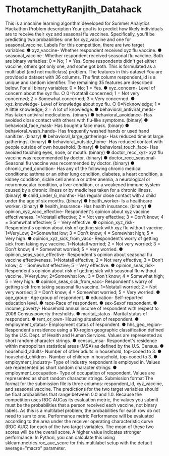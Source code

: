 # ThotamchettyRanjith_Datahack
This is a machine learning algorithm developed for Summer Analytics Hackathon 
Problem description
 Your goal is to predict how likely individuals are to receive their xyz and seasonal flu
 vaccines. Specifically, you'll be predicting two probabilities: one for xyz_vaccine and
 one for seasonal_vaccine.
 Labels
 For this competition, there are two target variables:
 ● xyz_vaccine- Whether respondent received xyz flu vaccine.
 ● seasonal_vaccine- Whether respondent received seasonal flu vaccine.
 Both are binary variables: 0 = No; 1 = Yes. Some respondents didn't get either
 vaccine, others got only one, and some got both. This is formulated as a multilabel
 (and not multiclass) problem.
 The features in this dataset
 You are provided a dataset with 36 columns. The first column respondent_id is a
 unique and random identifier. The remaining 35 features are described below.
 For all binary variables: 0 = No; 1 = Yes.
 ● xyz_concern- Level of concern about the xyz flu.
 ○ 0=Notatall concerned; 1 = Not very concerned; 2 = Somewhat
 concerned; 3 = Very concerned.
 ● xyz_knowledge- Level of knowledge about xyz flu.
 ○ 0=Noknowledge; 1 = A little knowledge; 2 = A lot of knowledge.
 ● behavioral_antiviral_meds- Has taken antiviral medications. (binary)
 ● behavioral_avoidance- Has avoided close contact with others with flu-like
 symptoms. (binary)
 ● behavioral_face_mask- Has bought a face mask. (binary)
 ● behavioral_wash_hands- Has frequently washed hands or used hand
 sanitizer. (binary)
● behavioral_large_gatherings- Has reduced time at large gatherings.
 (binary)
 ● behavioral_outside_home- Has reduced contact with people outside of own
 household. (binary)
 ● behavioral_touch_face- Has avoided touching eyes, nose, or mouth.
 (binary)
 ● doctor_recc_xyz- xyz flu vaccine was recommended by doctor. (binary)
 ● doctor_recc_seasonal- Seasonal flu vaccine was recommended by doctor.
 (binary)
 ● chronic_med_condition- Has any of the following chronic medical conditions: asthma or an other lung condition, diabetes, a heart condition, a kidney condition, sickle cell anemia or other anemia, a neurological or neuromuscular condition, a liver condition, or a weakened immune system caused by a chronic illness or by medicines taken for a chronic illness. (binary)
 ● child_under_6_months- Has regular close contact with a child under the age of six months. (binary)
 ● health_worker- Is a healthcare worker. (binary)
 ● health_insurance- Has health insurance. (binary)
 ● opinion_xyz_vacc_effective- Respondent's opinion about xyz vaccine effectiveness.
  1=Notatall effective; 2 = Not very effective; 3 = Don't know; 4 = Somewhat effective; 5 = Very effective.
 ● opinion_xyz_risk- Respondent's opinion about risk of getting sick with xyz
 flu without vaccine. 1=VeryLow; 2=Somewhat low; 3 = Don't know; 4 = Somewhat high; 5 = Very high.
 ● opinion_xyz_sick_from_vacc- Respondent's worry of getting sick from
 taking xyz vaccine.
 1=Notatall worried; 2 = Not very worried; 3 = Don't know; 4 = Somewhat worried; 5 = Very worried.
 ● opinion_seas_vacc_effective- Respondent's opinion about seasonal flu
 vaccine effectiveness.
 1=Notatall effective; 2 = Not very effective; 3 = Don't know; 4 =
 Somewhat effective; 5 = Very effective.
 ● opinion_seas_risk- Respondent's opinion about risk of getting sick with
 seasonal flu without vaccine.
 1=VeryLow; 2=Somewhat low; 3 = Don't know; 4 = Somewhat high; 5 = Very high.
 ● opinion_seas_sick_from_vacc- Respondent's worry of getting sick from
 taking seasonal flu vaccine.
 1=Notatall worried; 2 = Not very worried; 3 = Don't know; 4 = Somewhat worried; 5 = Very worried.
● age_group- Age group of respondent.
 ● education- Self-reported education level.
 ● race-Race of respondent.
 ● sex-Sexof respondent.
 ● income_poverty- Household annual income of respondent with respect to
 2008 Census poverty thresholds.
 ● marital_status- Marital status of respondent.
 ● rent_or_own- Housing situation of respondent.
 ● employment_status- Employment status of respondent.
 ● hhs_geo_region- Respondent's residence using a 10-region geographic
 classification defined by the U.S. Dept. of Health and Human Services. Values
 are represented as short random character strings.
 ● census_msa- Respondent's residence within metropolitan statistical areas
 (MSA) as defined by the U.S. Census.
 ● household_adults- Number of other adults in household, top-coded to 3.
 ● household_children- Number of children in household, top-coded to 3.
 ● employment_industry- Type of industry respondent is employed in. Values
 are represented as short random character strings.
 ● employment_occupation- Type of occupation of respondent. Values are
 represented as short random character strings.
 Submission format
 The format for the submission file is three columns: respondent_id, xyz_vaccine,
 and seasonal_vaccine. The predictions for the two target variables should be float
 probabilities that range between 0.0 and 1.0. Because the competition uses ROC
 AUCas its evaluation metric, the values you submit must be the probabilities that a
 person received each vaccine, not binary labels. As this is a multilabel problem, the
 probabilities for each row do not need to sum to one.
 Performance metric
 Performance will be evaluated according to the area under the receiver operating
 characteristic curve (ROC AUC) for each of the two target variables. The mean of
these two scores will be the overall score. A higher value indicates stronger
 performance.
 In Python, you can calculate this using sklearn.metrics.roc_auc_score for this
 multilabel setup with the default average="macro" parameter.
